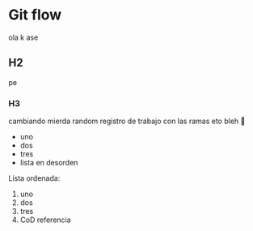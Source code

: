 Git flow
===========

ola k ase 
## H2 
pe 
### H3
 cambiando mierda random
  registro de trabajo con las ramas
  eto bleh
  :moyai:
   - uno
   - dos 
   - tres
   - lista en desorden
   
   Lista ordenada:
   1. uno
   2. dos 
   3. tres
   115. CoD referencia